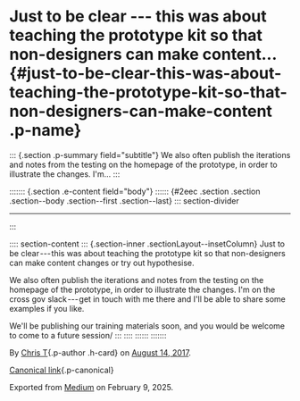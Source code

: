 <div>

# Just to be clear --- this was about teaching the prototype kit so that non-designers can make content... {#just-to-be-clear-this-was-about-teaching-the-prototype-kit-so-that-non-designers-can-make-content .p-name}

</div>

::: {.section .p-summary field="subtitle"}
We also often publish the iterations and notes from the testing on the
homepage of the prototype, in order to illustrate the changes. I'm...
:::

::::::: {.section .e-content field="body"}
:::::: {#2eec .section .section .section--body .section--first .section--last}
::: section-divider

------------------------------------------------------------------------
:::

:::: section-content
::: {.section-inner .sectionLayout--insetColumn}
Just to be clear --- this was about teaching the prototype kit so that
non-designers can make content changes or try out hypothesise.

We also often publish the iterations and notes from the testing on the
homepage of the prototype, in order to illustrate the changes. I'm on
the cross gov slack --- get in touch with me there and I'll be able to
share some examples if you like.

We'll be publishing our training materials soon, and you would be
welcome to come to a future session/
:::
::::
::::::
:::::::

By [Chris T](https://medium.com/@ctdesign){.p-author .h-card} on [August
14, 2017](https://medium.com/p/28e2b1a546e).

[Canonical
link](https://medium.com/@ctdesign/just-to-be-clear-this-was-about-teaching-the-prototype-kit-so-that-non-designers-can-make-content-28e2b1a546e){.p-canonical}

Exported from [Medium](https://medium.com) on February 9, 2025.
